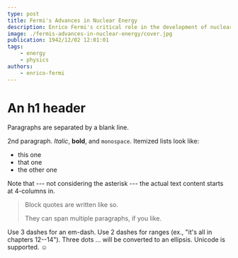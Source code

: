 ```yaml
---
type: post
title: Fermi's Advances in Nuclear Energy
description: Enrico Fermi's critical role in the development of nuclear energy and its uses.
image: ./fermis-advances-in-nuclear-energy/cover.jpg
publication: 1942/12/02 12:01:01
tags: 
    - energy
    - physics
authors: 
    - enrico-fermi
---
```




# An h1 header

Paragraphs are separated by a blank line.

2nd paragraph. *Italic*, **bold**, and `monospace`. Itemized lists
look like:

  * this one
  * that one
  * the other one

Note that --- not considering the asterisk --- the actual text
content starts at 4-columns in.

> Block quotes are
> written like so.
>
> They can span multiple paragraphs,
> if you like.

Use 3 dashes for an em-dash. Use 2 dashes for ranges (ex., "it's all
in chapters 12--14"). Three dots ... will be converted to an ellipsis.
Unicode is supported. ☺
